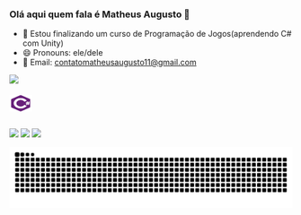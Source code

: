 ### Olá aqui quem fala é Matheus Augusto 👋

- 🌱 Estou finalizando um curso de Programação de Jogos(aprendendo C# com Unity)
- 😄 Pronouns: ele/dele
- 💬 Email: contatomatheusaugusto11@gmail.com

<div>
  <a href="https://github.com/matheusaugusto11">
  <img height="180em" src="https://github-readme-stats.vercel.app/api?username=matheusaugusto11&show_icons=true&theme=merko&include_all_commits=true&count_private=true"/>
  <!--<img height="180em" src="https://github-readme-stats.vercel.app/api/top-langs/?username=matheusaugusto11&layout=compact&langs_count=16&theme=merko"/>-->
</div>
<div style="display: inline_block"><br>
  <img align="center" alt="Math-Csharp" height="30" width="40" src="https://raw.githubusercontent.com/devicons/devicon/master/icons/csharp/csharp-plain.svg">
</div>
 
##
  
<div>
  <a href="https://www.instagram.com/matheusaugusto_11/" target="_blank"><img src="https://img.shields.io/badge/Instagram-E4405F?style=for-the-badge&logo=instagram&logoColor=white"
target="_blank"></a>
  <a href="https://github.com/matheusaugusto11" target="_blank"><img src="https://img.shields.io/badge/GitHub-100000?style=for-the-badge&logo=github&logoColor=white"
target="_blank"></a>
  <a href="mailto:contatomatheusaugusto@gmail.com" target="_blank"><img src="https://img.shields.io/badge/Gmail-D14836?style=for-the-badge&logo=gmail&logoColor=white"
target="_blank"></a>
</div>
  
![Snake Animation](https://github.com/matheusaugusto11/matheusaugusto11/blob/output/github-contribution-grid-snake.svg)
